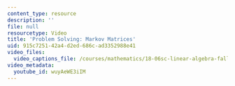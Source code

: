 ```yaml
---
content_type: resource
description: ''
file: null
resourcetype: Video
title: 'Problem Solving: Markov Matrices'
uid: 915c7251-42a4-d2ed-686c-ad3352988e41
video_files:
  video_captions_file: /courses/mathematics/18-06sc-linear-algebra-fall-2011/resource-index/problem-solving-markov-matrices/wuyAeWE3iIM.vtt
video_metadata:
  youtube_id: wuyAeWE3iIM
---
```

